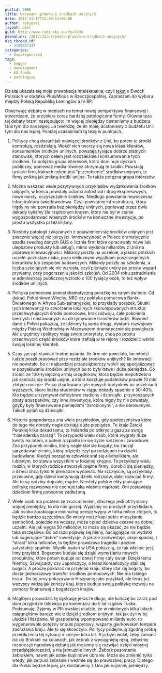 ```yaml
---
postid: 5006
title: Ukrywana prawda o środkach unijnych
date: 2012-11-17T12:49:51+00:00
author: rybinski
layout: post
guid: http://www.rybinski.eu/?p=5006
permalink: /2012/11/ukrywana-prawda-o-srodkach-unijnych/
dsq_thread_id:
  - 3155617437
categories:
  - Uncategorized
tags:
  - beggar
  - development
  - EU-funds
  - patologies
---
```

Dzisiaj ukazała się moja prowokacja intelektualna, czyli [tekst](http://www.rp.pl/artykul/61991,952433-Rybinski--Dwie-Polski.html) o Dwóch Polskach w dodatku Plus/Minus w Rzeczpospolitej. Zapraszam do wyboru między Polską Republiką Lemingów a IV RP.

Obserwuję debatę w mediach na temat nowej perspektywy finansowej i stwierdzam, że przybiera coraz bardziej patologiczne formy. Główna teza tej debaty brzmi następująco: im więcej pieniędzy dostaniemy z budżetu Unii tym dla nas lepiej. Ja twierdzę, że im mniej dostaniemy z budżetu Unii tym dla nas lepiej. Poniżej uzasadniam tą tezę w punktach.<!--more-->

1. Politycy chcą dostać jak najwięcej środków z Unii, bo potem te środki kontrolują, rozdzielają. Wokół nich tworzy się nowa klasa klientów, konsumentów środków unijnych, powstają tysiące dobrze płatnych stanowisk, których celem jest rozdzielanie i konsumowanie tych środków. To potężna grupa interesów, która dominuje dyskurs publiczny, ponieważ media również otrzymują te środki. Powstają tysiące firm, których celem jest “przerobienie” środków unijnych, te firmy znikną jak znikną środki unijne. To także potężna grupa interesów.

2. Można wskazać wiele pozytywnych przykładów wydatkowania środków unijnych, w końcu powstały odcinki autostrad i dróg ekspresowych, nowe mosty, oczyszczalnie ścieków. Niedługo powstanie nowoczesna infrastruktura światłowodowa. Czyli powstanie infrastruktura, która nigdy ny nie powstała bez pieniędzy unijnych, ponieważ przez dwie dekady byliśmy źle rządzonym krajem, który nie był w stanie wygospodarować własnych środków na konieczne inwestycje, po prostu wszystko przeżarliśmy.

3. Niestety patologii związanych z pojawieniem się środków unijnych jest znacznie więcej niż korzyści. Innowacyjność w Polsce dramatycznie spadła (według danych GUS o licznie firm które opracowały nowe lub ulepszone produkty lub usługi), mimo wydania miliardów z Unii na poprawę innowacyjności. Miliardy poszły na uczelnie, a jakość polskich uczelni pozostaje niska, poza nielicznymi wyjątkami poszczególnych kierunków lub zespołów badawczych. Miliardy poszły na szkolenia, a liczba szkolących się nie wzrosła, czyli pieniądz unijny po prostu wyparł prywatny, przy pogorszeniu jakości szkoleń. Od 2004 roku zatrudnienie w administracji publicznej wzrosło o 100 tysięcy osób, to też wpływ środków unijnych.

4. Polityka pomocowa ponosi dramatyczną porażkę na całym świecie. Od dekad. Południowe Włochy, NRD czy polityka pomocowa Banku Światowego w Afryce Sub-saharyjskiej, to przykłady porażek. Skutki tych interwencji to stworzenie lokalnych skorumpowanych struktur, przechwytujacych środki pomocowe, brak rozwoju, całe pokolenia biernych i nastawionych na otrzymywanie transferów ludzi. Również dane z Polski pokazują, że idziemy tą samą drogą, dystans rozwojowy między Polską Wschodnią w Mazowszem dramatycznie się powiększa. Ale urzędnicy i politycy mają swoje priorytety, chcą po prostu przechwycić część środków które trafiają w te rejony i rozdzielić wśród swojej lokalnej klienteli.

5. Czas zacząć stawiać trudne pytania. Ile firm nie powstało, bo młodzi ludzie poszli pracować przy rozdziale środków unijnych? Ile innowacji nie powstało, bo ci najbardziej przedsiębiorczy woleli się specjalizować w pozyskiwaniu środków unijnych bo to były łatwe i duże pieniądze. Co zrobić ze 100-tysięczną armią urzędników, która będzie niepotrzebna jak skończą się środki unijne, a która kosztuje podatników prawie 10 mld złotych rocznie. Po co zbudowano tyle nowych budynków na uczelniach wyższych, skoro liczba studentów w ciągu dekady spadnie o 30-40%.  Kto będzie utrzymywał deficytowe stadiony i dziesiątki  przynoszących straty aquaparków, czy inne inwestycje, które nigdy by nie powstały, gdyby były finansowane pieniędzmi “zarobionymi”, a nie darowanymi. Takich pytań są dziesiątki.

6. Historia gospodarcza zna wiele przykładów, gdy społeczeństwa które do tego nie dorosły nagle dostają duże pieniądze. To kraje Zatoki Perskiej kilka dekad temu, to Holandia po odkryciu gazu ze swoją “holenderską zarazą”. To przypadki wielu osób, które wygrały duże kwoty na loterii, a potem rozpadło im się życie rodzinne i zawodowe. Zna przypadek rolnika, który nagle stał się bogaty, bo zaczął sprzedawać ziemię, którą odziedziczył po rodzicach na działki budowlane. Kiedyś porządny człowiek stał się alkoholikiem, ale lubianym, bo stawia wszystkim w lokalnej knajpie. To przykłady wielu rodzin, w których rodzice stworzyli prężne firmy, dorobili się pieniędzy, a dzieci chcą tylko te pieniądze wydawać. Na szczęście, są przykłady przeciwne, gdy dzieci kontynuują dzieło rodziców, dalej rozwijać firmy. Ale to są rodziny dojrzałe, mądre. Niestety polskie elity planujące politykę rozwojową nie cechuje taka właśnie mądrość. Oni zostawiają dzieciom firmę potwornie zadłużoną.

7. Wiele osób ma problem ze zrozumieniem, dlaczego jeśli otrzymamy więcej pieniędzy, to dla nas gorzej. Wyjaśnię na prostych przykładach. Jak osoba zarabiająca minimalną pensję wygra w totka milion złotych, to będzie bardzo szczęśliwa. Bo wtedy może kupi sobie mieszkanie, samochód, pojedzie na wczasy, może opłaci dziecku czesne na dobrej uczelni. Ale jak wygra 50 milionów, to może się okazać, że nie będzie taka szczęśliwa. Bo od razu pojawią się hieny, naciągające na wydatki lub sugerujące “dobre” inwestycje. A jak źle zainwestuje, akcje spadną, i “straci” kilka milionów, to będzie prawdziwa tragedia i poziom satysfakcji spadnie. Wyniki badań w USA pokazują, że tak właśnie jest. Inny przykład. Bogactwo buduje się dzięki wymyślaniu nowych produktów, które potem kupuje od danej firmy cały świat. Dzięki temu Niemcy, Szwajcarzy czy Japończycy, a teraz Koreańczycy stali się bogaci. A proszę pokazać mi przykład kraju, który stał się bogaty, bo dostał jednorazowy transfer środków pomocowych. Nie ma takiego kraju.  Do tej pory pokazywano Hiszpanię jako przykład, ale teraz już wszyscy widzą jak kończy kraj, który buduje swoją politykę rozwoju na pomocy finansowej z bogatszych krajów.

8. Mógłbym prowadzić tę dyskusję jeszcze długo, ale kończę bo zaraz pod dom przyjedzie telewizja po komentarz do 5 lat rządów Tuska. Podsumuję. Żyjemy w PR-owskiej ułudzie, że w minionych kilku latach osiągnęliśmy bardzo wiele dzięki środkom unijnym, tak jak żyli w tej ułudzie Hiszpanie. W gospodarkę wpompowano miliardy euro, to wygenerowało potężny impuls popytowy, wsparty gierkowskim tempem zadłużania kraju. Ale to się skończyło. Politycy podejmują zgodną próbę przedłużenia tej sytuacji o kolejne kilka lat. A ja bym wolał, żeby zamiast iść do Brukseli na kolanach, jak żebrak z wyciągniętą ręką, żebyśmy rozpoczęli narodową debatę jak możemy się rozwijać dzięki własnej przedsiębiorczości, a nie jałmużnie innych. Żebrak pozostanie żebrakiem, nawet jak sobie kupi nowe ubranie. Może się zmienić tylko wtedy, jak zarzuci żebranie i weźmie się do prawdziwej pracy. Dlatego dla Polski będzie lepiej, jak dostaniemy z Unii jak najmniej pieniędzy.

 

 
